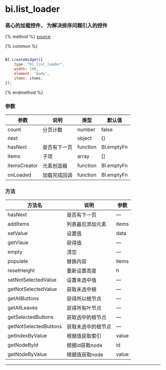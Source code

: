 # bi.list_loader

### 恶心的加载控件， 为解决排序问题引入的控件

{% method %}
[source](https://jsfiddle.net/fineui/8wa7rvcd/)

{% common %}
```javascript

BI.createWidget({
    type: "bi.list_loader",
    width: 100,
    element: 'body',
    items: items,
});

```

{% endmethod %}

### 参数

| 参数           | 说明     | 类型       | 默认值        |
| ------------ | ------ | -------- | ---------- |
| count        | 分页计数   | number   | false      |
| next         |        | object   | {}         |
| hasNext      | 是否有下一页 | function | BI.emptyFn |
| items        | 子项     | array    | []         |
| itemsCreator | 元素创造器  | function | BI.emptyFn |
| onLoaded     | 加载完成回调 | function | BI.emptyFn |

### 方法

| 方法名                   | 说明         | 参数    |
| --------------------- | ---------- | ----- |
| hasNext               | 是否有下一页     | —     |
| addItems              | 列表最后添加元素   | items |
| setValue              | 设置值        | data  |
| getVlaue              | 获得值        | —     |
| empty                 | 清空         | —     |
| populate              | 替换内容       | items |
| resetHeight           | 重新设置高度     | h     |
| setNotSelectedValue   | 设置未选中值     | —     |
| getNotSelectedValue   | 获取未选中植     | —     |
| getAllButtons         | 获得所以根节点    | —     |
| getAllLeaves          | 获得所有叶节点    | —     |
| getSelectedButtons    | 获取选中的根节点   | —     |
| getNotSelectedButtons | 获取未选中的根节点  | —     |
| getIndexByValue       | 根据值获取索引    | value |
| getNodeById           | 根据id获取node | id    |
| getNodeByValue        | 根据值获取node  | value |

------